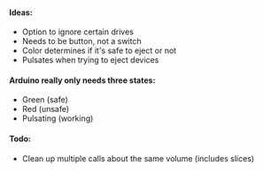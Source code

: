 #### Ideas:  

* Option to ignore certain drives
* Needs to be button, not a switch
* Color determines if it's safe to eject or not
* Pulsates when trying to eject devices

#### Arduino really only needs three states:

* Green (safe)
* Red (unsafe)
* Pulsating (working)

#### Todo:

* Clean up multiple calls about the same volume (includes slices)